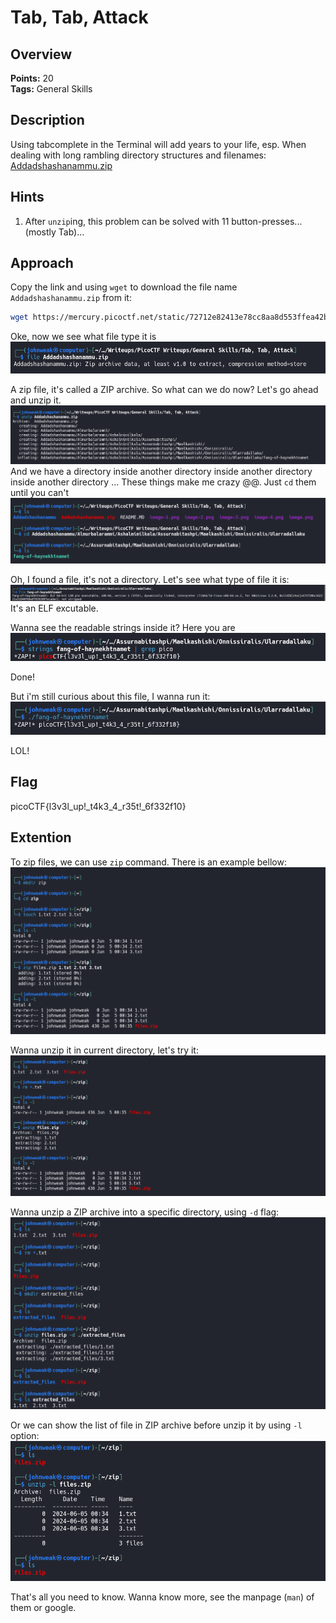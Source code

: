 # Tab, Tab, Attack

## Overview

**Points:** 20\
**Tags:** General Skills

## Description

Using tabcomplete in the Terminal will add years to your life, esp. When dealing with long rambling directory structures and filenames: [Addadshashanammu.zip](./Addadshashanammu.zip)

## Hints

1. After `unzip`ing, this problem can be solved with 11 button-presses...(mostly Tab)...

## Approach 

Copy the link and using `wget` to download the file name `Addadshashanammu.zip` from it:

```bash
wget https://mercury.picoctf.net/static/72712e82413e78cc8aa8d553ffea42b0/Addadshashanammu.zip
```
Oke, now we see what file type it is
![alt text](image.png)

A zip file, it's called a ZIP archive. So what can we do now? Let's go ahead and unzip it. 
![alt text](image-5.png)
And we have a directory inside another directory inside another directory inside another directory ... These things make me crazy @@.
Just `cd` them until you can't
![alt text](image-6.png) 

Oh, I found a file, it's not a directory. Let's see what type of file it is:
![alt text](image-7.png)
It's an ELF excutable. 

Wanna see the readable strings inside it? Here you are
![alt text](image-8.png)

Done!

But i'm still curious about this file, I wanna run it:
![alt text](image-9.png)

LOL!

## Flag

picoCTF{l3v3l_up!_t4k3_4_r35t!_6f332f10}

## Extention

To zip files, we can use `zip` command. There is an example bellow:
![alt text](image-1.png)

Wanna unzip it in current directory, let's try it:
![alt text](image-2.png)

Wanna unzip a ZIP archive into a specific directory, using `-d` flag:
![alt text](image-3.png)

Or we can show the list of file in ZIP archive before unzip it by using `-l` option:
![alt text](image-4.png)

That's all you need to know. Wanna know more, see the manpage (`man`) of them or google.